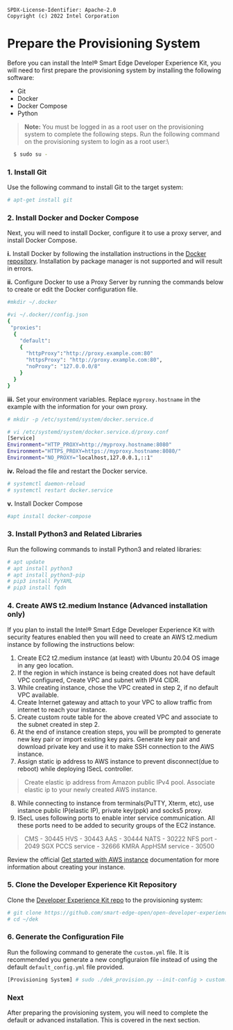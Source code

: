 ```text
SPDX-License-Identifier: Apache-2.0
Copyright (c) 2022 Intel Corporation
```

# Prepare the Provisioning System 

Before you can install the Intel® Smart Edge Developer Experience Kit, you will need to first prepare the provisioning system by installing the following software:

- Git
- Docker
- Docker Compose
- Python

> **Note:** You must be logged in as a root user on the provisioning system to complete the following steps. Run the following command on the provisioning system to login as a root user:\

  ```Shell.bash
    $ sudo su -
  ```

### 1. Install Git

Use the following command to install Git to the target system:

```Shell.bash
# apt-get install git
```

### 2. Install Docker and Docker Compose

Next, you will need to install Docker, configure it to use a proxy server, and install Docker Compose. 

**i.** Install Docker by following the installation instructions in the [Docker repository](https://docs.docker.com/engine/install/ubuntu/#install-using-the-repository). Installation by package manager is not supported and will result in errors.

**ii.** Configure Docker to use a Proxy Server by running the commands below to create or edit the Docker configuration file.

```Shell.bash
#mkdir ~/.docker
```

```Shell.bash
#vi ~/.docker//config.json
{
 "proxies":
  {
    "default":
    {
      "httpProxy":"http://proxy.example.com:80"
      "httpsProxy": "http://proxy.example.com:80",
      "noProxy": "127.0.0.0/8"
    }
  }
}
```

**iii.** Set your environment variables. Replace `myproxy.hostname` in the example with the information for your own proxy.

```Shell.bash
# mkdir -p /etc/systemd/system/docker.service.d
```
```Shell.bash
# vi /etc/systemd/system/docker.service.d/proxy.conf
[Service]
Environment="HTTP_PROXY=http://myproxy.hostname:8080"
Environment="HTTPS_PROXY=https://myproxy.hostname:8080/"
Environment="NO_PROXY="localhost,127.0.0.1,::1"
```

**iv.** Reload the file and restart the Docker service.

```Shell.bash
# systemctl daemon-reload
# systemctl restart docker.service
```

**v.** Install Docker Compose

```Shell.bash
#apt install docker-compose
```

### 3. Install Python3 and Related Libraries

Run the following commands to install Python3 and related libraries:

```Shell.bash
# apt update
# apt install python3
# apt install python3-pip
# pip3 install PyYAML
# pip3 install fqdn
```

### 4. Create AWS t2.medium Instance (Advanced installation only)

If you plan to install the Intel® Smart Edge Developer Experience Kit with security features enabled then you will need to create an AWS t2.medium instance by following the instructions below:

1. Create EC2 t2.medium instance (at least) with Ubuntu 20.04 OS image in any geo location.
2. If the region in which instance is being created does not have default VPC configured, Create VPC and subnet with IPV4 CIDR.
3. While creating instance, chose the VPC created in step 2, if no default VPC available.
4. Create Internet gateway and attach to your VPC to allow traffic from internet to reach your instance.
5. Create custom route table for the above created VPC and associate to the subnet created in step 2.
6. At the end of instance creation steps, you will be prompted to generate new key pair or import existing key pairs. Generate key pair and download private key and use it to make SSH connection to the AWS instance.
7. Assign static ip address to AWS instance to prevent disconnect(due to reboot) while deploying ISecL controller.
> Create elastic ip address from Amazon public IPv4 pool.
> Associate elastic ip to your newly created AWS instance. 
8. While connecting to instance from terminals(PuTTY, Xterm, etc), use instance public IP(elastic IP), private key(ppk) and socks5 proxy.
9. ISecL uses following ports to enable inter service communication. All these ports need to be added to security groups of the EC2 instance.
> CMS - 30445
> HVS - 30443
> AAS - 30444
> NATS - 30222
> NFS port - 2049
> SGX PCCS service - 32666
> KMRA AppHSM service - 30500

Review the official [Get started with AWS instance](https://docs.aws.amazon.com/AWSEC2/latest/UserGuide/EC2_GetStarted.html) documentation for more information about creating your instance.


### 5. Clone the Developer Experience Kit Repository

Clone the [Developer Experience Kit repo](https://github.com/smart-edge-open/open-developer-experience-kits) to the provisioning system:

```Shell.bash
# git clone https://github.com/smart-edge-open/open-developer-experience-kits.git --branch=smart-edge-open-21.12 ~/dek
# cd ~/dek
```

### 6. Generate the Configuration File
Run the following command to generate the `custom.yml` file. It is recommended you generate a new congfiguraion file instead of using the default `default_config.yml` file provided.

```Shell.bash
[Provisioning System] # sudo ./dek_provision.py --init-config > custom.yml
```

### Next

After preparing the provisioning system, you will need to complete the default or advanced installation. This is covered in the next section. 
